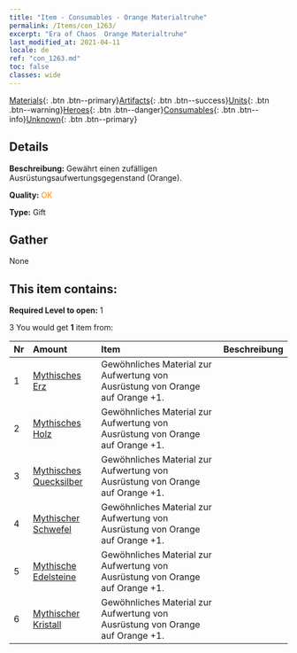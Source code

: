 ```yaml
---
title: "Item - Consumables - Orange Materialtruhe"
permalink: /Items/con_1263/
excerpt: "Era of Chaos  Orange Materialtruhe"
last_modified_at: 2021-04-11
locale: de
ref: "con_1263.md"
toc: false
classes: wide
---
```

 [Materials](/de/Items/){: .btn .btn--primary}[Artifacts](/de/Items/Artifacts/){: .btn .btn--success}[Units](/de/Items/Units/){: .btn .btn--warning}[Heroes](/de/Items/Heroes/){: .btn .btn--danger}[Consumables](/de/Items/Consumables/){: .btn .btn--info}[Unknown](/de/Items/Unknown/){: .btn .btn--primary}

## Details
 **Beschreibung:** Gewährt einen zufälligen Ausrüstungsaufwertungsgegenstand (Orange).

 **Quality:** <span style="color: #FF8C00">OK</span>

 **Type:** Gift

## Gather

  None

## This item contains:

 **Required Level to open:** 1

 3 You would get **1** item  from:

  | Nr | Amount |     Item    | Beschreibung |
  |:---|:-------|:------------|:-----------:|
  | 1 | [Mythisches Erz](/de/Items/mat_61/) | Gewöhnliches Material zur Aufwertung von Ausrüstung von Orange auf Orange +1. | 
  | 2 | [Mythisches Holz](/de/Items/mat_62/) | Gewöhnliches Material zur Aufwertung von Ausrüstung von Orange auf Orange +1. | 
  | 3 | [Mythisches Quecksilber](/de/Items/mat_63/) | Gewöhnliches Material zur Aufwertung von Ausrüstung von Orange auf Orange +1. | 
  | 4 | [Mythischer Schwefel](/de/Items/mat_64/) | Gewöhnliches Material zur Aufwertung von Ausrüstung von Orange auf Orange +1. | 
  | 5 | [Mythische Edelsteine](/de/Items/mat_65/) | Gewöhnliches Material zur Aufwertung von Ausrüstung von Orange auf Orange +1. | 
  | 6 | [Mythischer Kristall](/de/Items/mat_66/) | Gewöhnliches Material zur Aufwertung von Ausrüstung von Orange auf Orange +1. | 
